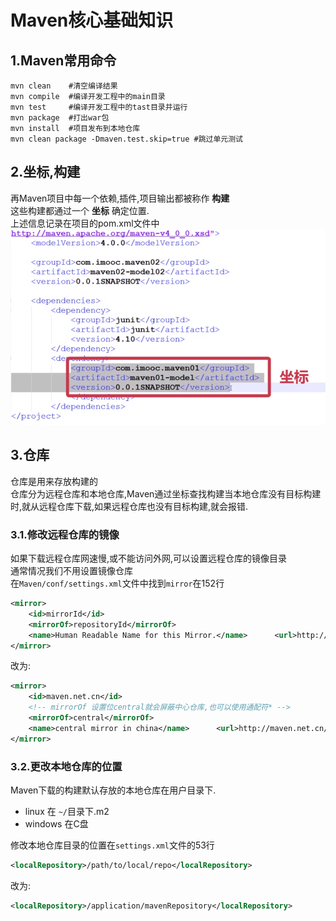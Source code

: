 # Maven核心基础知识

## 1.Maven常用命令
```shell
mvn clean    #清空编译结果
mvn compile  #编译开发工程中的main目录
mvn test     #编译开发工程中的tast目录并运行
mvn package  #打出war包
mvn install  #项目发布到本地仓库
mvn clean package -Dmaven.test.skip=true #跳过单元测试
```

## 2.坐标,构建
再Maven项目中每一个依赖,插件,项目输出都被称作 **构建** <br>
这些构建都通过一个 **坐标** 确定位置.<br>
上述信息记录在项目的pom.xml文件中<br>
![fail](img/3.1.PNG)<br>

## 3.仓库
仓库是用来存放构建的<br>
仓库分为远程仓库和本地仓库,Maven通过坐标查找构建当本地仓库没有目标构建时,就从远程仓库下载,如果远程仓库也没有目标构建,就会报错.<br>

### 3.1.修改远程仓库的镜像
如果下载远程仓库网速慢,或不能访问外网,可以设置远程仓库的镜像目录<br>
通常情况我们不用设置镜像仓库<br>
在``Maven/conf/settings.xml``文件中找到``mirror``在152行<br>
```xml
<mirror>
    <id>mirrorId</id>
    <mirrorOf>repositoryId</mirrorOf>
    <name>Human Readable Name for this Mirror.</name>      <url>http://my.repository.com/repo/path</url>
</mirror>
```
改为:<br>
```xml
<mirror>
    <id>maven.net.cn</id>
    <!-- mirrorOf 设置位central就会屏蔽中心仓库,也可以使用通配符* -->
    <mirrorOf>central</mirrorOf>
    <name>central mirror in china</name>      <url>http://maven.net.cn/content/group/public</url>
</mirror>
```

### 3.2.更改本地仓库的位置
Maven下载的构建默认存放的本地仓库在用户目录下.<br>
- linux 在 ``~/``目录下.m2
- windows 在C盘

修改本地仓库目录的位置在``settings.xml``文件的53行<br>
```xml
<localRepository>/path/to/local/repo</localRepository>
```
改为:<br>
```xml
<localRepository>/application/mavenRepository</localRepository>
```